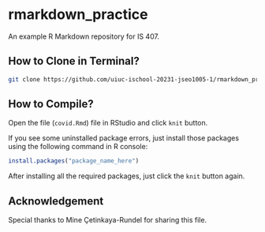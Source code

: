 # rmarkdown_practice

An example R Markdown repository for IS 407.

## How to Clone in Terminal?

``` bash
git clone https://github.com/uiuc-ischool-20231-jseo1005-1/rmarkdown_practice.git
```

## How to Compile?

Open the file (`covid.Rmd`) file in RStudio and click `knit` button.

If you see some uninstalled package errors, just install those packages using the following command in R console:

``` r
install.packages("package_name_here")
```

After installing all the required packages, just click the `knit` button again.

## Acknowledgement

Special thanks to Mine Çetinkaya-Rundel for sharing this file.
